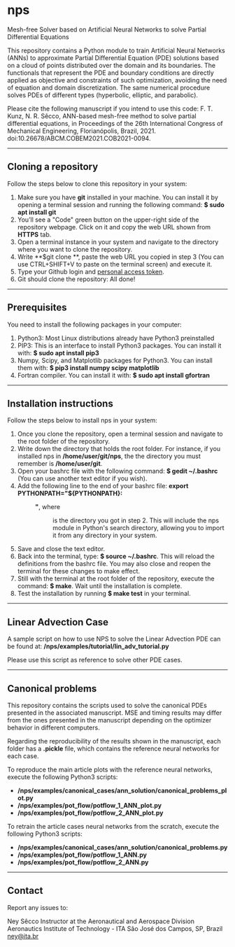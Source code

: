 # nps

Mesh-free Solver based on Artificial Neural Networks to solve Partial Differential Equations

This repository contains a Python module to train Artificial Neural Networks (ANNs) to approximate Partial Differential Equation (PDE) solutions based on a cloud of points distributed over the domain and its boundaries. The functionals that represent the PDE and boundary conditions are directly applied as objective and constraints of such optimization, avoiding the need of equation and domain discretization. The same numerical procedure solves PDEs of different types (hyperbolic, elliptic, and parabolic).

Please cite the following manuscript if you intend to use this code:
F. T. Kunz, N. R. Sêcco, ANN-based mesh-free method to solve partial differential equations, in Proceedings of the 26th International Congress of Mechanical Engineering, Florianópolis, Brazil, 2021. doi:10.26678/ABCM.COBEM2021.COB2021-0094.

---

## Cloning a repository

Follow the steps below to clone this repository in your system:

1. Make sure you have **git** installed in your machine. You can install it by opening a terminal session and running the following command: **$ sudo apt install git**
2. You’ll see a "Code" green button on the upper-right side of the repository webpage. Click on it and copy the web URL shown from **HTTPS** tab.
3. Open a terminal instance in your system and navigate to the directory where you want to clone the repository.
4. Write **\$git clone **, paste the web URL you copied in step 3 (You can use CTRL+SHIFT+V to paste on the terminal screen) and execute it.
5. Type your Github login and [personal access token](https://docs.github.com/en/authentication/keeping-your-account-and-data-secure/creating-a-personal-access-token).
6. Git should clone the repository: All done!

---

## Prerequisites

You need to install the following packages in your computer:

1. Python3: Most Linux distributions already have Python3 preinstalled
2. PIP3: This is an interface to install Python3 packages. You can install it with: **$ sudo apt install pip3**
3. Numpy, Scipy, and Matplotlib packages for Python3. You can install them with: **$ pip3 install numpy scipy matplotlib**
4. Fortran compiler. You can install it with: **$ sudo apt install gfortran**

---

## Installation instructions

Follow the steps below to install nps in your system:

1. Once you clone the repository, open a terminal session and navigate to the root folder of the repository.
2. Write down the directory that holds the root folder. For instance, if you installed nps in **/home/user/git/nps**, the the directory you must remember is **/home/user/git**.
3. Open your bashrc file with the following command: **\$ gedit ~/.bashrc** (You can use another text editor if you wish).
4. Add the following line to the end of your bashrc file: **export PYTHONPATH="${PYTHONPATH}:<dir>"**, where <dir> is the directory you got in step 2. This will include the nps module in Python's search directory, allowing you to import it from any directory in your system.
5. Save and close the text editor.
6. Back into the terminal, type: **\$ source ~/.bashrc**. This will reload the definitions from the bashrc file. You may also close and reopen the terminal for these changes to make effect.
7. Still with the terminal at the root folder of the repository, execute the command: **\$ make**. Wait until the installation is complete.
8. Test the installation by running **\$ make test** in your terminal.

---

## Linear Advection Case

A sample script on how to use NPS to solve the Linear Advection PDE can be found at:
**/nps/examples/tutorial/lin_adv_tutorial.py**

Please use this script as reference to solve other PDE cases.

---

## Canonical problems

This repository contains the scripts used to solve the canonical PDEs presented in the associated manuscript.
MSE and timing results may differ from the ones presented in the manuscript depending on the optimizer behavior in different computers.

Regarding the reproducibility of the results shown in the manuscript, each folder has a **.pickle** file, which contains the reference neural networks for each case.

To reproduce the main article plots with the reference neural networks, execute the following Python3 scripts:
- **/nps/examples/canonical_cases/ann_solution/canonical_problems_plot.py**
- **/nps/examples/pot_flow/potflow_1_ANN_plot.py**
- **/nps/examples/pot_flow/potflow_2_ANN_plot.py**

To retrain the article cases neural networks from the scratch, execute the following Python3 scripts:
- **/nps/examples/canonical_cases/ann_solution/canonical_problems.py**
- **/nps/examples/pot_flow/potflow_1_ANN.py**
- **/nps/examples/pot_flow/potflow_2_ANN.py**

---

## Contact

Report any issues to:

Ney Sêcco
Instructor at the Aeronautical and Aerospace Division
Aeronautics Institute of Technology - ITA
São José dos Campos, SP, Brazil
ney@ita.br
